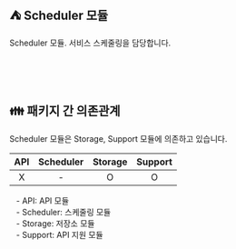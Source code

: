 ## ⛺️ Scheduler 모듈

Scheduler 모듈. 서비스 스케줄링을 담당합니다.

<br/><br/><br/>

## 👪 패키지 간 의존관계

Scheduler 모듈은 Storage, Support 모듈에 의존하고 있습니다.

| API | Scheduler | Storage | Support |
|:---:|:---------:|:-------:|:-------:|
|  X  |     -     |    O    |    O    |

&nbsp;&nbsp; - API: API 모듈 <br/>
&nbsp;&nbsp; - Scheduler: 스케줄링 모듈 <br/>
&nbsp;&nbsp; - Storage: 저장소 모듈 <br/>
&nbsp;&nbsp; - Support: API 지원 모듈 <br/>

<br/>
